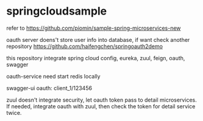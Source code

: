 # springcloudsample

refer to https://github.com/piomin/sample-spring-microservices-new


oauth server doens't store user info into database, if want check another repository
https://github.com/haifengchen/springoauth2demo


this repository integrate spring cloud config, eureka, zuul, feign, oauth, swagger

oauth-service need start redis locally

swagger-ui  oauth:  client_1/123456


zuul doesn't integrate security,  let oauth token pass to detail microservices.
If needed, integrate oauth with zuul, then check the token for detail service twice.
